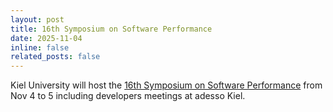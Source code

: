 ```yaml
---
layout: post
title: 16th Symposium on Software Performance
date: 2025-11-04
inline: false
related_posts: false
---
```


Kiel University will host the [16th Symposium on Software Performance](https://www.performance-symposium.org/) from Nov 4 to 5 including developers meetings at adesso Kiel.
